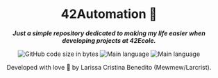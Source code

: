 <h1 align="center">
	42Automation 📁
</h1>

<p align="center">
	<b><i>Just a simple repository dedicated to making my life easier when developing projects at 42Ecole.</i></b><br>
</p>

<p align="center">
	<img alt="GitHub code size in bytes" src="https://img.shields.io/github/languages/code-size/mewmewdevart/42Automation?color=6272a4" />
	<img alt="Main language" src="https://img.shields.io/github/languages/top/mewmewdevart/42Automation?color=6272a4"/>
	<img alt="Main language" src="https://img.shields.io/github/license/mewmewdevart/42Automation?color=6272a4"/>
</p>

<p align="center"> Developed with love 💜 by Larissa Cristina Benedito (Mewmew/Larcrist). </p>
